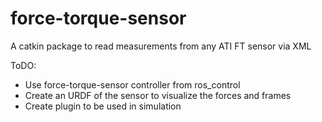 force-torque-sensor
===================

A catkin package to read measurements from any ATI FT sensor via XML

ToDO:
 - Use force-torque-sensor controller from ros_control
 - Create an URDF of the sensor to visualize the forces and frames
 - Create plugin to be used in simulation